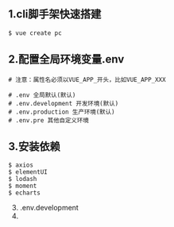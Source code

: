

## 1.cli脚手架快速搭建
```
$ vue create pc
```
## 2.配置全局环境变量.env
```
# 注意：属性名必须以VUE_APP_开头，比如VUE_APP_XXX

# .env 全局默认(默认)
# .env.development 开发环境(默认)
# .env.production 生产环境(默认)
# .env.pre 其他自定义环境
```
## 3.安装依赖
```
$ axios
$ elementUI
$ lodash
$ moment
$ echarts
```
3. .env.development
4. 